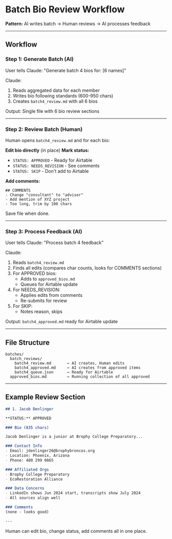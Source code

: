 # Batch Bio Review Workflow

**Pattern:** AI writes batch → Human reviews → AI processes feedback

---

## Workflow

### Step 1: Generate Batch (AI)

User tells Claude: "Generate batch 4 bios for: [6 names]"

Claude:
1. Reads aggregated data for each member
2. Writes bio following standards (600-950 chars)
3. Creates `batch4_review.md` with all 6 bios

Output: Single file with 6 bio review sections

---

### Step 2: Review Batch (Human)

Human opens `batch4_review.md` and for each bio:

**Edit bio directly** (in place)
**Mark status:**
- `STATUS: APPROVED` - Ready for Airtable
- `STATUS: NEEDS_REVISION` - See comments
- `STATUS: SKIP` - Don't add to Airtable

**Add comments:**
```
## COMMENTS
- Change "consultant" to "advisor"
- Add mention of XYZ project
- Too long, trim by 100 chars
```

Save file when done.

---

### Step 3: Process Feedback (AI)

User tells Claude: "Process batch 4 feedback"

Claude:
1. Reads `batch4_review.md`
2. Finds all edits (compares char counts, looks for COMMENTS sections)
3. For APPROVED bios:
   - Adds to `approved_bios.md`
   - Queues for Airtable update
4. For NEEDS_REVISION:
   - Applies edits from comments
   - Re-submits for review
5. For SKIP:
   - Notes reason, skips

Output: `batch4_approved.md` ready for Airtable update

---

## File Structure

```
batches/
  batch_reviews/
    batch4_review.md       ← AI creates, Human edits
    batch4_approved.md     ← AI creates from approved items
    batch4_queue.json      ← Ready for Airtable
  approved_bios.md         ← Running collection of all approved
```

---

## Example Review Section

```markdown
## 1. Jacob Denlinger

**STATUS:** APPROVED

### Bio (835 chars)

Jacob Denlinger is a junior at Brophy College Preparatory...

### Contact Info
- Email: jdenlinger26@brophybroncos.org
- Location: Phoenix, Arizona
- Phone: 480 299 0865

### Affiliated Orgs
- Brophy College Preparatory
- EcoRestoration Alliance

### Data Concerns
- LinkedIn shows Jun 2024 start, transcripts show July 2024
- All sources align well

### Comments
(none - looks good)

---
```

Human can edit bio, change status, add comments all in one place.
